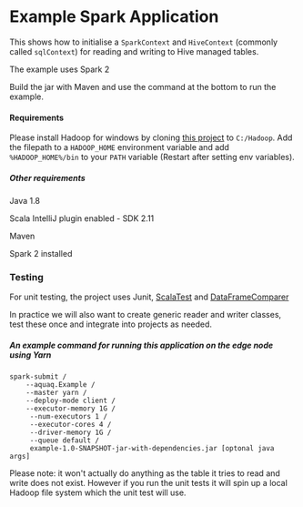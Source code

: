 # Example Spark Application

This shows how to initialise a `SparkContext` and `HiveContext` (commonly called `sqlContext`) for reading and writing to Hive managed tables.

The example uses Spark 2

Build the jar with Maven and use the command at the bottom to run the example.

#### Requirements

Please install Hadoop for windows by cloning [this project](https://github.com/srccodes/hadoop-common-2.2.0-bin
) to `C:/Hadoop`. Add the filepath to a `HADOOP_HOME` environment variable and add `%HADOOP_HOME%/bin` to your `PATH` variable
(Restart after setting env variables).
##### Other requirements

Java 1.8 

Scala IntelliJ plugin enabled - SDK 2.11

Maven

Spark 2 installed 

### Testing

For unit testing, the project uses Junit, [ScalaTest](http://www.scalatest.org/) and [DataFrameComparer](https://github.com/MrPowers/spark-fast-tests)

In practice we will also want to create generic reader and writer classes, test these once and integrate into projects as needed.

##### An example command for running this application on the edge node using Yarn

```
spark-submit /
	--aquaq.Example /
	--master yarn /
	--deploy-mode client /
	--executor-memory 1G /
	 --num-executors 1 /
	 --executor-cores 4 /
	 --driver-memory 1G /
	 --queue default /
	 example-1.0-SNAPSHOT-jar-with-dependencies.jar [optonal java args]
```

Please note: it won't actually do anything as the table it tries to read and write does not exist.
However if you run the unit tests it will spin up a local Hadoop file system which the unit test will use.
